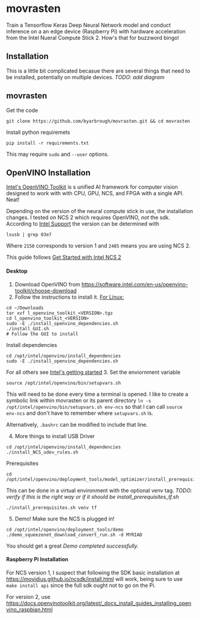 # movrasten
Train a Tensorflow Keras Deep Neural Network model and conduct inference on a an edge device (Raspberry Pi) with hardware acceleration from the Intel Nueral Compute Stick 2. How's that for buzzword bingo!

## Installation
This is a little bit complicated becasue there are several things that need to be installed, potentially on multiple devices.
*TODO: add diagram*

## movrasten
Get the code
```
git clone https://github.com/byarbrough/movrasten.git && cd movrasten
```
Install python requiremets
```
pip install -r requirements.txt
```
This may require `sudo` and `--user` options.

## OpenVINO Installation
[Intel's OpenVINO Toolkit](https://software.intel.com/en-us/openvino-toolkit) is s unified AI framework for computer vision designed to work with with CPU, GPU, NCS, and FPGA with a single API. Neat!

Depending on the version of the neural compute stick in use, the installation changes. I tested on NCS 2 which requires OpenVINO, *not* the sdk.
According to [Intel Support](https://docs.openvinotoolkit.org/latest/_docs_install_guides_installing_openvino_raspbian.html) the version can be determined with 
```
lsusb | grep 03e7
```
Where `2150` corresponds to version 1 and `2485` means you are using NCS 2.

This guide follows [Get Started with Intel NCS 2](https://software.intel.com/en-us/articles/get-started-with-neural-compute-stick)

#### Desktop
1. Download OpenVINO from https://software.intel.com/en-us/openvino-toolkit/choose-download
2. Follow the instructions to install it. [For Linux:](https://docs.openvinotoolkit.org/2019_R2/_docs_install_guides_installing_openvino_linux.html)
```
cd ~/Downloads
tar xvf l_openvino_toolkit_<VERSION>.tgz
cd l_openvino_toolkit_<VERSION>
sudo -E ./install_openvino_dependencies.sh
./install_GUI.sh
# Follow the GUI to install
```
Install dependencies
```
cd /opt/intel/openvino/install_dependencies
sudo -E ./install_openvino_dependencies.sh
```
For all others see [Intel's getting started](https://software.intel.com/en-us/articles/get-started-with-neural-compute-stick#inpage-nav-2)
3. Set the enviornment variable
```
source /opt/intel/openvino/bin/setupvars.sh
```
This will need to be done every time a terminal is opened. I like to create a symbolic link within movrasten or its parent directory `ln -s  /opt/intel/openvino/bin/setupvars.sh env-ncs` so that I can call `source env-ncs` and don't have to remember where `setupvars.sh` is.

Alternatively, `.bashrc` can be modified to include that line.

4. More things to install
USB Driver
```
cd /opt/intel/openvino/install_dependencies
./install_NCS_udev_rules.sh
```
Prerequisites
```
cd /opt/intel/openvino/deployment_tools/model_optimizer/install_prerequisites/
```
This can be done in a virtual environment with the optional venv tag.
*TODO: verify if this is the right way or if it should be install_prerequisites_tf.sh*
```
./install_prerequisites.sh venv tf
```
5. Demo!
Make sure the NCS is plugged in!
```
cd /opt/intel/openvino/deployment_tools/demo
./demo_squeezenet_download_convert_run.sh -d MYRIAD
```
You should get a great *Demo completed successfully.*

#### Raspberry Pi Installation

For NCS version 1, I suspect that following the SDK basic installation at https://movidius.github.io/ncsdk/install.html will work, being sure to use `make install api` since the full sdk ought not to go on the Pi.

For version 2, use https://docs.openvinotoolkit.org/latest/_docs_install_guides_installing_openvino_raspbian.html


